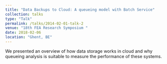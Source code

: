 ```yaml
---
title: "Data Backups to Cloud: A queueing model with Batch Service"
collection: talks
type: "Talk"
permalink: /talks/2014-02-01-talk-2
venue: "18th FEA Research Symposium "
date: 2018-02-06
location: "Ghent, BE"
---
```


We presented an overview of how data storage works in cloud and why queueing analysis is suitable to measure the performance of these systems.
